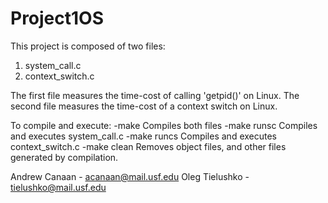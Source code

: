 # Project1OS
This project is composed of two files:
  1. system_call.c
  2. context_switch.c

The first file measures the time-cost of calling 'getpid()' on Linux. The second file measures the time-cost of a context switch on Linux.

To compile and execute:
 -make            Compiles both files
 -make runsc      Compiles and executes system_call.c
 -make runcs      Compiles and executes context_switch.c
 -make clean      Removes object files, and other files generated by compilation.
  
  Andrew Canaan - acanaan@mail.usf.edu
  Oleg Tielushko - tielushko@mail.usf.edu
